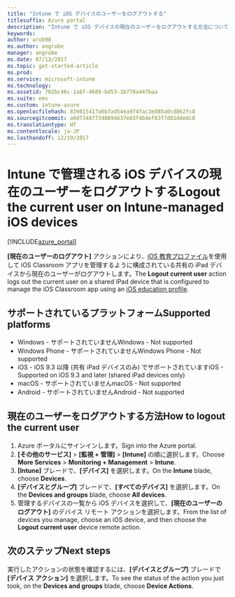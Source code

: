 ```yaml
---
title: "Intune で iOS デバイスのユーザーをログアウトする"
titlesuffix: Azure portal
description: "Intune で iOS デバイスの現在のユーザーをログアウトする方法について説明します。\""
keywords: 
author: arob98
ms.author: angrobe
manager: angrobe
ms.date: 07/13/2017
ms.topic: get-started-article
ms.prod: 
ms.service: microsoft-intune
ms.technology: 
ms.assetid: 702bc46c-1a6f-4689-bd53-3b778a447baa
ms.suite: ems
ms.custom: intune-azure
ms.openlocfilehash: 839815417a6b7ad54ea974fac3e885a0cd862fc8
ms.sourcegitcommit: a9d734877340894637e03f4b4ef83f7d01ddedc8
ms.translationtype: HT
ms.contentlocale: ja-JP
ms.lasthandoff: 12/19/2017
---
```

# <a name="logout-the-current-user-on-intune-managed-ios-devices"></a><span data-ttu-id="f47ae-103">Intune で管理される iOS デバイスの現在のユーザーをログアウトする</span><span class="sxs-lookup"><span data-stu-id="f47ae-103">Logout the current user on Intune-managed iOS devices</span></span>


[!INCLUDE[azure_portal](./includes/azure_portal.md)]


<span data-ttu-id="f47ae-104">**[現在のユーザーのログアウト]** アクションにより、[iOS 教育プロファイル](education-settings-configure-ios.md)を使用して iOS Classroom アプリを管理するように構成されている共有の iPad デバイスから現在のユーザーがログアウトします。</span><span class="sxs-lookup"><span data-stu-id="f47ae-104">The **Logout current user** action logs out the current user on a shared iPad device that is configured to manage the iOS Classroom app using an [iOS education profile](education-settings-configure-ios.md).</span></span> 

## <a name="supported-platforms"></a><span data-ttu-id="f47ae-105">サポートされているプラットフォーム</span><span class="sxs-lookup"><span data-stu-id="f47ae-105">Supported platforms</span></span>

- <span data-ttu-id="f47ae-106">Windows - サポートされていません</span><span class="sxs-lookup"><span data-stu-id="f47ae-106">Windows - Not supported</span></span>
- <span data-ttu-id="f47ae-107">Windows Phone - サポートされていません</span><span class="sxs-lookup"><span data-stu-id="f47ae-107">Windows Phone - Not supported</span></span>
- <span data-ttu-id="f47ae-108">iOS - iOS 9.3 以降 (共有 iPad デバイスのみ) でサポートされています</span><span class="sxs-lookup"><span data-stu-id="f47ae-108">iOS - Supported on iOS 9.3 and later (shared iPad devices only)</span></span>
- <span data-ttu-id="f47ae-109">macOS - サポートされていません</span><span class="sxs-lookup"><span data-stu-id="f47ae-109">macOS - Not supported</span></span>
- <span data-ttu-id="f47ae-110">Android - サポートされていません</span><span class="sxs-lookup"><span data-stu-id="f47ae-110">Android - Not supported</span></span>

## <a name="how-to-logout-the-current-user"></a><span data-ttu-id="f47ae-111">現在のユーザーをログアウトする方法</span><span class="sxs-lookup"><span data-stu-id="f47ae-111">How to logout the current user</span></span>

1.  <span data-ttu-id="f47ae-112">Azure ポータルにサインインします。</span><span class="sxs-lookup"><span data-stu-id="f47ae-112">Sign into the Azure portal.</span></span>
2.  <span data-ttu-id="f47ae-113">**[その他のサービス]** > **[監視 + 管理]** > **[Intune]** の順に選択します。</span><span class="sxs-lookup"><span data-stu-id="f47ae-113">Choose **More Services** > **Monitoring + Management** > **Intune**.</span></span>
3.  <span data-ttu-id="f47ae-114">**[Intune]** ブレードで、**[デバイス]** を選択します。</span><span class="sxs-lookup"><span data-stu-id="f47ae-114">On the **Intune** blade, choose **Devices**.</span></span>
4.  <span data-ttu-id="f47ae-115">**[デバイスとグループ]** ブレードで、**[すべてのデバイス]** を選択します。</span><span class="sxs-lookup"><span data-stu-id="f47ae-115">On the **Devices and groups** blade, choose **All devices**.</span></span>
5.  <span data-ttu-id="f47ae-116">管理するデバイスの一覧から iOS デバイスを選択して、**[現在のユーザーのログアウト]** のデバイス リモート アクションを選択します。</span><span class="sxs-lookup"><span data-stu-id="f47ae-116">From the list of devices you manage, choose an iOS device, and then choose the **Logout current user** device remote action.</span></span>

## <a name="next-steps"></a><span data-ttu-id="f47ae-117">次のステップ</span><span class="sxs-lookup"><span data-stu-id="f47ae-117">Next steps</span></span>

<span data-ttu-id="f47ae-118">実行したアクションの状態を確認するには、**[デバイスとグループ]** ブレードで **[デバイス アクション]** を選択します。</span><span class="sxs-lookup"><span data-stu-id="f47ae-118">To see the status of the action you just took, on the **Devices and groups** blade, choose **Device Actions**.</span></span>
